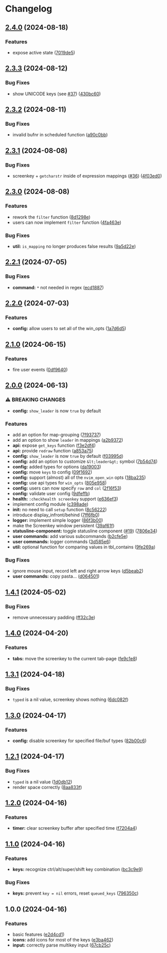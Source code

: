 # Changelog

## [2.4.0](https://github.com/NStefan002/screenkey.nvim/compare/v2.3.3...v2.4.0) (2024-08-18)


### Features

* expose active state ([7019de5](https://github.com/NStefan002/screenkey.nvim/commit/7019de50780a4f3ccb7a5f4bbef44fa843f7cccc))

## [2.3.3](https://github.com/NStefan002/screenkey.nvim/compare/v2.3.2...v2.3.3) (2024-08-12)


### Bug Fixes

* show UNICODE keys (see [#37](https://github.com/NStefan002/screenkey.nvim/issues/37)) ([430bc60](https://github.com/NStefan002/screenkey.nvim/commit/430bc60cc703f7bfbd10853cac14cc8b6ee82679))

## [2.3.2](https://github.com/NStefan002/screenkey.nvim/compare/v2.3.1...v2.3.2) (2024-08-11)


### Bug Fixes

* invalid bufnr in scheduled function ([a90c0bb](https://github.com/NStefan002/screenkey.nvim/commit/a90c0bbbbe2ae17facaaa89ec7b475b612393101))

## [2.3.1](https://github.com/NStefan002/screenkey.nvim/compare/v2.3.0...v2.3.1) (2024-08-08)


### Bug Fixes

* screenkey + `getcharstr` inside of expression mappings ([#36](https://github.com/NStefan002/screenkey.nvim/issues/36)) ([4f03ed0](https://github.com/NStefan002/screenkey.nvim/commit/4f03ed00211a9c1ac6ce25ca734794a101466ed3))

## [2.3.0](https://github.com/NStefan002/screenkey.nvim/compare/v2.2.1...v2.3.0) (2024-08-08)


### Features

* rework the `filter` function ([8d1298e](https://github.com/NStefan002/screenkey.nvim/commit/8d1298e735d8612747d8f07074a2f71c85765647))
* users can now implement `filter` function ([4fa463e](https://github.com/NStefan002/screenkey.nvim/commit/4fa463ec93910ab5fa48c4797b28b7d7056fd78e))


### Bug Fixes

* **util:** `is_mapping` no longer produces false results ([9a5d22e](https://github.com/NStefan002/screenkey.nvim/commit/9a5d22e67cbbdb41eaf63887eecc80bacfba676c))

## [2.2.1](https://github.com/NStefan002/screenkey.nvim/compare/v2.2.0...v2.2.1) (2024-07-05)


### Bug Fixes

* **command:** `*` not needed in regex ([ecd1887](https://github.com/NStefan002/screenkey.nvim/commit/ecd1887649c56e8a339f08444f2fb0cf7f556753))

## [2.2.0](https://github.com/NStefan002/screenkey.nvim/compare/v2.1.0...v2.2.0) (2024-07-03)


### Features

* **config:** allow users to set all of the win_opts ([1a7d6d5](https://github.com/NStefan002/screenkey.nvim/commit/1a7d6d590c0a06edb2ab9c54603304c859366111))

## [2.1.0](https://github.com/NStefan002/screenkey.nvim/compare/v2.0.0...v2.1.0) (2024-06-15)


### Features

* fire user events ([0df9640](https://github.com/NStefan002/screenkey.nvim/commit/0df9640f04ca9668a1084128a21a40b0a70089a2))

## [2.0.0](https://github.com/NStefan002/screenkey.nvim/compare/v1.4.1...v2.0.0) (2024-06-13)


### ⚠ BREAKING CHANGES

* **config:** `show_leader` is now `true` by default

### Features

* add an option for map-grouping ([7f93737](https://github.com/NStefan002/screenkey.nvim/commit/7f93737c0344814421edfb1fa6739db70c016da9))
* add an option to show `leader` in mappings ([a2b9372](https://github.com/NStefan002/screenkey.nvim/commit/a2b9372ebe6c3eb0344b681241290a2c68e070a4))
* **api:** expose `get_keys` function ([f3e2df4](https://github.com/NStefan002/screenkey.nvim/commit/f3e2df47b6f8134da6a5d336d23688ebaa66f578))
* **api:** provide `redraw` function ([a853a75](https://github.com/NStefan002/screenkey.nvim/commit/a853a754f72536154faa8c437df82366315fb45a))
* **config:** `show_leader` is now `true` by default ([f03995d](https://github.com/NStefan002/screenkey.nvim/commit/f03995df0bf7793f6a59e2e3da7da015845392cf))
* **config:** add an option to customize `&lt;leader&gt;` symbol ([7b54d74](https://github.com/NStefan002/screenkey.nvim/commit/7b54d7417ebf875b11236dbe8eb59116e41ba980))
* **config:** added types for options ([da19003](https://github.com/NStefan002/screenkey.nvim/commit/da1900302bcf266e4e83f6ac15bde5356f158a9f))
* **config:** move `keys` to config ([09f1692](https://github.com/NStefan002/screenkey.nvim/commit/09f169239e5eb3c8180fe929463e2cbcb4ef178a))
* **config:** support (almost) all of the `nvim_open_win` opts ([18ba235](https://github.com/NStefan002/screenkey.nvim/commit/18ba235915b88fa92c7590bc5aae015f9a523101))
* **config:** use api types for `win_opts` ([805e958](https://github.com/NStefan002/screenkey.nvim/commit/805e9582af94db70d42dec1c2de56628177c0b01))
* **config:** users can now specify `row` and `col` ([2f16f53](https://github.com/NStefan002/screenkey.nvim/commit/2f16f5345c308c6a6b216a4aa199bff2247527c6))
* **config:** validate user config ([9dfeffb](https://github.com/NStefan002/screenkey.nvim/commit/9dfeffb00954ff2f5374ef4619a99d68517a147f))
* **health:** `:checkhealth screenkey` support ([e636ef3](https://github.com/NStefan002/screenkey.nvim/commit/e636ef3874489a659971325ff2e2ceef7e391e92))
* implement config module ([c398ade](https://github.com/NStefan002/screenkey.nvim/commit/c398ade44df2fd1cf82f1b08ad77a5622b48d69d))
* **init:** no need to call `setup` function ([8c56222](https://github.com/NStefan002/screenkey.nvim/commit/8c56222272bbe2e9bc46be560b217945d140572e))
* introduce display_infront/behind ([7ff6fb0](https://github.com/NStefan002/screenkey.nvim/commit/7ff6fb08b3af7cb27889060ec906b1a72d190d65))
* **logger:** implement simple logger ([86f3b00](https://github.com/NStefan002/screenkey.nvim/commit/86f3b006bea16ad0ae5e2c8281833e49c5733814))
* make the Screenkey window persistent ([39af61f](https://github.com/NStefan002/screenkey.nvim/commit/39af61f0342eefbc8abb5f015d75977e3d1f19bd))
* **statusline-component:** toggle statusline component ([#19](https://github.com/NStefan002/screenkey.nvim/issues/19)) ([7806e34](https://github.com/NStefan002/screenkey.nvim/commit/7806e344029ca0ce2773250e54783454869f4933))
* **user commands:** add various subcommands ([b2cfe5e](https://github.com/NStefan002/screenkey.nvim/commit/b2cfe5eef8bb979d7ba0c2805042fbbdb10e9582))
* **user commands:** logger commands ([3d585e6](https://github.com/NStefan002/screenkey.nvim/commit/3d585e6b2d0889d4cbfdb2d2235acd6e75accbf9))
* **util:** optional function for comparing values in tbl_contains ([9fe269a](https://github.com/NStefan002/screenkey.nvim/commit/9fe269ade03f19508295f6adfe45f35936fb010e))


### Bug Fixes

* ignore mouse input, record left and right arrow keys ([d5beab2](https://github.com/NStefan002/screenkey.nvim/commit/d5beab2f880180da1d4ab38419d7284fa06eadc4))
* **user commands:** copy pasta... ([d064501](https://github.com/NStefan002/screenkey.nvim/commit/d06450149328ec43794b72cc9700470ba94f2e1f))

## [1.4.1](https://github.com/NStefan002/screenkey.nvim/compare/v1.4.0...v1.4.1) (2024-05-02)


### Bug Fixes

* remove unnecessary padding ([ff32c3e](https://github.com/NStefan002/screenkey.nvim/commit/ff32c3e875daa085872377ae8f50d066df3cef30))

## [1.4.0](https://github.com/NStefan002/screenkey.nvim/compare/v1.3.1...v1.4.0) (2024-04-20)


### Features

* **tabs:** move the screenkey to the current tab-page ([fe9c1e8](https://github.com/NStefan002/screenkey.nvim/commit/fe9c1e8d45309347df8a16d879bb687238892a83))

## [1.3.1](https://github.com/NStefan002/screenkey.nvim/compare/v1.3.0...v1.3.1) (2024-04-18)


### Bug Fixes

* `typed` is a nil value, screenkey shows nothing ([6dc082f](https://github.com/NStefan002/screenkey.nvim/commit/6dc082f5e4cb9e316866801275fcd371fa0c5350))

## [1.3.0](https://github.com/NStefan002/screenkey.nvim/compare/v1.2.1...v1.3.0) (2024-04-17)


### Features

* **config:** disable screenkey for specified file/buf types ([82b00c6](https://github.com/NStefan002/screenkey.nvim/commit/82b00c6bbb01c74024eb8ebed52edb08a905d9e6))

## [1.2.1](https://github.com/NStefan002/screenkey.nvim/compare/v1.2.0...v1.2.1) (2024-04-17)


### Bug Fixes

* `typed` is a nil value ([1d0db12](https://github.com/NStefan002/screenkey.nvim/commit/1d0db12f947fd5020998d9b6523dff5ad05e8179))
* render space correctly ([8aa833f](https://github.com/NStefan002/screenkey.nvim/commit/8aa833f0961f47a0fc68849c4f4da5ed7cb4c620))

## [1.2.0](https://github.com/NStefan002/screenkey.nvim/compare/v1.1.0...v1.2.0) (2024-04-16)


### Features

* **timer:** clear screenkey buffer after specified time ([f7204a4](https://github.com/NStefan002/screenkey.nvim/commit/f7204a414ff374f290c7ac3e808584af0f949c7a))

## [1.1.0](https://github.com/NStefan002/screenkey.nvim/compare/v1.0.0...v1.1.0) (2024-04-16)


### Features

* **keys:** recognize ctrl/alt/super/shift key combination ([bc3c9e9](https://github.com/NStefan002/screenkey.nvim/commit/bc3c9e9ad6e65b276ad41e97cc53750596e520b2))


### Bug Fixes

* **keys:** prevent `key = nil` errors, reset `queued_keys` ([796350c](https://github.com/NStefan002/screenkey.nvim/commit/796350c01edf0662785df30a9eed340d57907c43))

## 1.0.0 (2024-04-16)


### Features

* basic features ([e2d4cd1](https://github.com/NStefan002/screenkey.nvim/commit/e2d4cd1e101c20c16dafe52760124f9a27f0968e))
* **icons:** add icons for most of the keys ([e3ba462](https://github.com/NStefan002/screenkey.nvim/commit/e3ba46277382a3716392cd997f1b3f0cf878028a))
* **input:** correctly parse multikey input ([67cb25c](https://github.com/NStefan002/screenkey.nvim/commit/67cb25cbb75bc7703649757b1b88dd6644fd935a))
